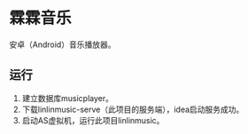 # 霖霖音乐
安卓（Android）音乐播放器。
## 运行
1. 建立数据库musicplayer。
2. 下载linlinmusic-serve（此项目的服务端），idea启动服务成功。
3. 启动AS虚拟机，运行此项目linlinmusic。

